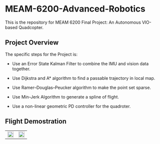 # MEAM-6200-Advanced-Robotics

This is the repository for MEAM 6200 Final Project: An Autonomous VIO-based Quadcopter.

## Project Overview

The specific steps for the Project is:

* Use an Error State Kalman Filter to combine the IMU and vision data together.

* Use Dijkstra and A* algorithm to find a passable trajectory in local map.

* Use Ramer–Douglas–Peucker algorithm to make the point set sparse.

* Use Min-Jerk Algorithm to generate a spline of flight.

* Use a non-linear geometric PD controller for the quadroter.

##  Flight Demostration

<table>
  <tr>
    <td><img src="maze.gif" width="100%" /></td>
    <td><img src="overunder.gif" width="100%" /></td>
  </tr>
</table>